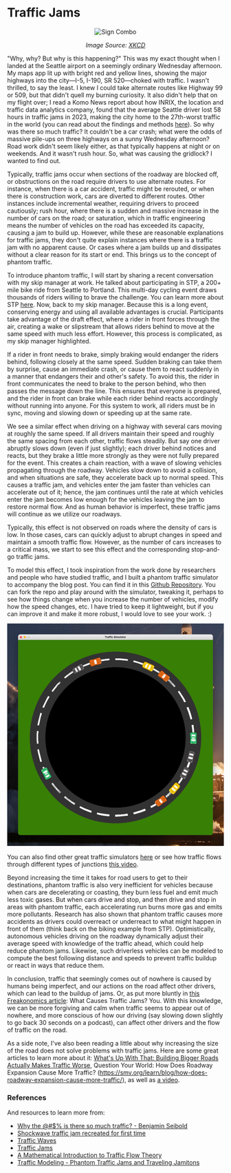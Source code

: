 # Traffic Jams

<p align="center">
  <img src="https://imgs.xkcd.com/comics/sign_combo.png" alt="Sign Combo">
</p>

<p align="center">
  <em> Image Source: <a href="https://xkcd.com/">XKCD</a> </em>
</p>

"Why, why? But why is this happening?" This was my exact thought when I landed at the Seattle airport on a seemingly ordinary Wednesday afternoon. My maps app lit up with bright red and yellow lines, showing the major highways into the city—I-5, I-190, SR 520—choked with traffic. I wasn't thrilled, to say the least. I knew I could take alternate routes like Highway 99 or 509, but that didn't quell my burning curiosity. It also didn't help that on my flight over; I read a Komo News report about how INRIX, the location and traffic data analytics company, found that the average Seattle driver lost 58 hours in traffic jams in 2023, making the city home to the 27th-worst traffic in the world (you can read about the findings and methods [here](https://komonews.com/news/local/seattle-traffic-inrix-global-scorecard-report-washington-king-county-commute-rush-hour-world-united-states-ranking-world-patterns-driving-gas-cost-work-metro-bus-train-transit)). So why was there so much traffic? It couldn't be a car crash; what were the odds of massive pile-ups on three highways on a sunny Wednesday afternoon? Road work didn't seem likely either, as that typically happens at night or on weekends. And it wasn't rush hour. So, what was causing the gridlock? I wanted to find out.

Typically, traffic jams occur when sections of the roadway are blocked off, or obstructions on the road require drivers to use alternate routes. For instance, when there is a car accident, traffic might be rerouted, or when there is construction work, cars are diverted to different routes. Other instances include incremental weather, requiring drivers to proceed cautiously; rush hour, where there is a sudden and massive increase in the number of cars on the road; or saturation, which in traffic engineering means the number of vehicles on the road has exceeded its capacity, causing a jam to build up. However, while these are reasonable explanations for traffic jams, they don't quite explain instances where there is a traffic jam with no apparent cause. Or cases where a jam builds up and dissipates without a clear reason for its start or end. This brings us to the concept of phantom traffic.

To introduce phantom traffic, I will start by sharing a recent conversation with my skip manager at work. He talked about participating in STP, a 200+ mile bike ride from Seattle to Portland. This multi-day cycling event draws thousands of riders willing to brave the challenge. You can learn more about STP [here](https://strambecco.com/event/seattle-to-portland-stp/). Now, back to my skip manager. Because this is a long event, conserving energy and using all available advantages is crucial. Participants take advantage of the draft effect, where a rider in front forces through the air, creating a wake or slipstream that allows riders behind to move at the same speed with much less effort. However, this process is complicated, as my skip manager highlighted.

If a rider in front needs to brake, simply braking would endanger the riders behind, following closely at the same speed. Sudden braking can take them by surprise, cause an immediate crash, or cause them to react suddenly in a manner that endangers their and other's safety. To avoid this, the rider in front communicates the need to brake to the person behind, who then passes the message down the line. This ensures that everyone is prepared, and the rider in front can brake while each rider behind reacts accordingly without running into anyone. For this system to work, all riders must be in sync, moving and slowing down or speeding up at the same rate.

We see a similar effect when driving on a highway with several cars moving at roughly the same speed. If all drivers maintain their speed and roughly the same spacing from each other, traffic flows steadily. But say one driver abruptly slows down (even if just slightly); each driver behind notices and reacts, but they brake a little more strongly as they were not fully prepared for the event. This creates a chain reaction, with a wave of slowing vehicles propagating through the roadway. Vehicles slow down to avoid a collision, and when situations are safe, they accelerate back up to normal speed. This causes a traffic jam, and vehicles enter the jam faster than vehicles can accelerate out of it; hence, the jam continues until the rate at which vehicles enter the jam becomes low enough for the vehicles leaving the jam to restore normal flow. And as human behavior is imperfect, these traffic jams will continue as we utilize our roadways.

Typically, this effect is not observed on roads where the density of cars is low. In those cases, cars can quickly adjust to abrupt changes in speed and maintain a smooth traffic flow. However, as the number of cars increases to a critical mass, we start to see this effect and the corresponding stop-and-go traffic jams.

To model this effect, I took inspiration from the work done by researchers and people who have studied traffic, and I built a phantom traffic simulator to accompany the blog post. You can find it in this [Github Repository](https://github.com/mubbie/phantom-traffic-jam-simulation). You can fork the repo and play around with the simulator, tweaking it, perhaps to see how things change when you increase the number of vehicles, modify how the speed changes, etc. I have tried to keep it lightweight, but if you can improve it and make it more robust, I would love to see your work. :)

<p align="center">
  <img src="../img/2024-07-28-traffic-jam-simulation.jpeg" alt="Phantom Traffic Jam Simulation">
</p>

You can also find other great traffic simulators [here](https://www.traffic-simulation.de/) or see how traffic flows through different types of junctions [this video](https://www.youtube.com/watch?v=yITr127KZtQ).

Beyond increasing the time it takes for road users to get to their destinations, phantom traffic is also very inefficient for vehicles because when cars are decelerating or coasting, they burn less fuel and emit much less toxic gases. But when cars drive and stop, and then drive and stop in areas with phantom traffic, each accelerating run burns more gas and emits more pollutants. Research has also shown that phantom traffic causes more accidents as drivers could overreact or underreact to what might happen in front of them (think back on the biking example from STP). Optimistically, autonomous vehicles driving on the roadway dynamically adjust their average speed with knowledge of the traffic ahead, which could help reduce phantom jams. Likewise, such driverless vehicles can be modeled to compute the best following distance and speeds to prevent traffic buildup or react in ways that reduce them.

In conclusion, traffic that seemingly comes out of nowhere is caused by humans being imperfect, and our actions on the road affect other drivers, which can lead to the buildup of jams. Or, as put more bluntly in [this Freakonomics article](https://freakonomics.com/2008/03/what-causes-traffic-jams-you/): What Causes Traffic Jams? You. With this knowledge, we can be more forgiving and calm when traffic seems to appear out of nowhere, and more conscious of how our driving (say slowing down slightly to go back 30 seconds on a podcast), can affect other drivers and the flow of traffic on the road.

As a side note, I've also been reading a little about why increasing the size of the road does not solve problems with traffic jams. Here are some great articles to learn more about it: [What's Up With That: Building Bigger Roads Actually Makes Traffic Worse](https://www.wired.com/2014/06/wuwt-traffic-induced-demand/), Question Your World: How Does Roadway Expansion Cause More Traffic? (https://smv.org/learn/blog/how-does-roadway-expansion-cause-more-traffic/), as well as [a video](https://youtu.be/bQld7iJJSyk?si=-gJH9E_NqGTxn_c_).

### References

And resources to learn more from: 
- [Why the @#$% is there so much traffic? - Benjamin Seibold](https://www.youtube.com/watch?v=TNokBgtSUvQ&t=11s)
- [Shockwave traffic jam recreated for first time](https://www.newscientist.com/article/dn13402-shockwave-traffic-jam-recreated-for-first-time/)
- [Traffic Waves](http://trafficwaves.org/)
- [Traffic Jams](https://www.smartmotorist.com/traffic-jams)
- [A Mathematical Introduction to
Traffic Flow Theory](https://helper.ipam.ucla.edu/publications/tratut/tratut_12985.pdf)
- [Traffic Modeling - Phantom Traffic Jams and Traveling Jamitons](https://math.mit.edu/traffic/)
